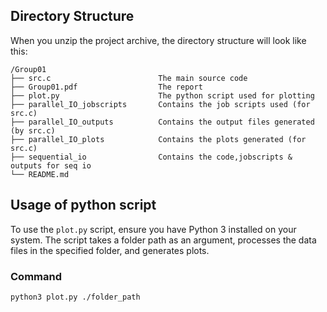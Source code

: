 ## Directory Structure

When you unzip the project archive, the directory structure will look like this:

```
/Group01
├── src.c                        The main source code
├── Group01.pdf                  The report 
├── plot.py                      The python script used for plotting
├── parallel_IO_jobscripts       Contains the job scripts used (for src.c)
├── parallel_IO_outputs          Contains the output files generated (by src.c)
├── parallel_IO_plots            Contains the plots generated (for src.c)
├── sequential_io                Contains the code,jobscripts & outputs for seq io 
└── README.md          
```

## Usage of python script

To use the `plot.py` script, ensure you have Python 3 installed on your system. The script takes a folder path as an argument, processes the data files in the specified folder, and generates plots.

### Command

```bash
python3 plot.py ./folder_path
```
